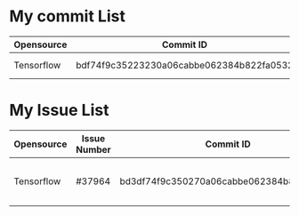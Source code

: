 # My commit List
|Opensource|Commit ID|Comment|Link|
|-|-|-|-|
|Tensorflow|bdf74f9c35223230a06cabbe062384b822fa0532|function fixed|http://github.com/tensorflow/issues/AAAA

# My Issue List
|Opensource|Issue Number|Commit ID|Comment|
|-|-|-|-|
|Tensorflow|#37964|bd3df74f9c350270a06cabbe062384b822fa05eb|A problem issue solved|
